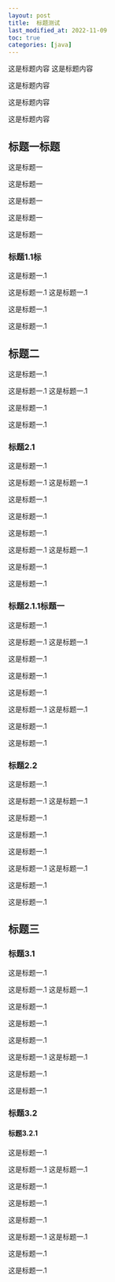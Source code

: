 ```yaml
---
layout: post
title:  标题测试
last_modified_at: 2022-11-09
toc: true
categories: [java]
---
```


这是标题内容
这是标题内容

这是标题内容

这是标题内容

这是标题内容
## 标题一标题

这是标题一

这是标题一

这是标题一

这是标题一

这是标题一
### 标题1.1标

这是标题一.1

这是标题一.1
这是标题一.1

这是标题一.1

这是标题一.1

## 标题二

这是标题一.1

这是标题一.1
这是标题一.1

这是标题一.1

这是标题一.1

### 标题2.1

这是标题一.1

这是标题一.1
这是标题一.1

这是标题一.1

这是标题一.1

这是标题一.1

这是标题一.1
这是标题一.1

这是标题一.1

这是标题一.1
### 标题2.1.1标题一

这是标题一.1

这是标题一.1
这是标题一.1

这是标题一.1

这是标题一.1

这是标题一.1

这是标题一.1
这是标题一.1

这是标题一.1

这是标题一.1
### 标题2.2

这是标题一.1

这是标题一.1
这是标题一.1

这是标题一.1

这是标题一.1

这是标题一.1

这是标题一.1
这是标题一.1

这是标题一.1

这是标题一.1

## 标题三
### 标题3.1
这是标题一.1

这是标题一.1
这是标题一.1

这是标题一.1

这是标题一.1

这是标题一.1

这是标题一.1
这是标题一.1

这是标题一.1

这是标题一.1
### 标题3.2
#### 标题3.2.1

这是标题一.1

这是标题一.1
这是标题一.1

这是标题一.1

这是标题一.1

这是标题一.1

这是标题一.1
这是标题一.1

这是标题一.1

这是标题一.1


